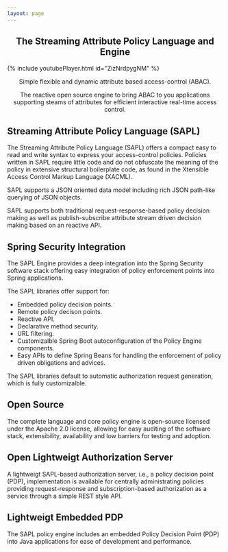 ```yaml
---
layout: page
---
```


<p><center><h2>The Streaming Attribute Policy Language and Engine</h2></center></p>

{% include youtubePlayer.html id="ZizNrdpygNM" %}
<p><center>Simple flexible and dynamic attribute based access-control (ABAC).</center></p>

<p><center>The reactive open source engine to bring ABAC to you applications supporting steams of attributes for efficient interactive real-time access control.</center></p>

## Streaming Attribute Policy Language (SAPL)

The Streaming Attribute Policy Language (SAPL) offers a compact easy to read and write syntax to express your access-control policies. Policies written in SAPL require little code and do not obfuscate the meaning of the policy in extensive structural boilerplate code, as found in the Xtensible Access Control Markup Language (XACML).

SAPL supports a JSON oriented data model including rich JSON path-like querying of JSON objects.

SAPL supports both traditional request-response-based policy decision making as well as publish-subscribe attribute stream driven decision making based on an reactive API.

## Spring Security Integration

The SAPL Engine provides a deep integration into the Spring Security software stack offering easy integration of policy enforcement points into Spring applications.

The SAPL libraries offer support for:
* Embedded policy decision points.
* Remote policy decison points.
* Reactive API.
* Declarative method security.
* URL filtering.
* Customizalble Spring Boot autoconfiguration of the Policy Engine components.
* Easy APIs to define Spring Beans for handling the enforcement of policy driven obligations and advices.

The SAPL libraries default to automatic authorization request generation, which is fully customizalble.

## Open Source

The complete language and core policy engine is open-source licensed under the Apache 2.0 license, allowing for easy auditing of the software stack, extensibility, availability and low barriers for testing and adoption.

## Open Lightweigt Authorization Server

A lightweigt SAPL-based authorization server, i.e., a policy decision point (PDP), implementation is available for centrally administrating policies providing request-response and subscription-based authorization as a service through a simple REST style API.

## Lightweigt Embedded PDP

The SAPL policy engine includes an embedded Policy Decision Point (PDP) into Java applications for ease of development and performance.
